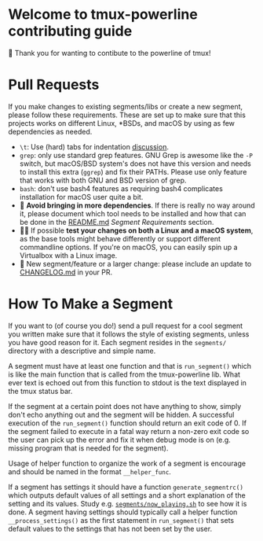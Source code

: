 # Welcome to tmux-powerline contributing guide
🚀 Thank you for wanting to contibute to the powerline of tmux!


# Pull Requests
If you make changes to existing segments/libs or create a new segment, please follow these requirements. These are set up to make sure that this projects works on different Linux, *BSDs, and macOS by using as few dependencies as needed.

* `\t`: Use (hard) tabs for indentation [discussion](https://github.com/erikw/tmux-powerline/pull/92).
* `grep`: only use standard grep features. GNU Grep is awesome like the `-P` switch, but macOS/BSD system's does not have this version and needs to install this extra (`ggrep`) and fix their PATHs. Please use only feature that works with both GNU and BSD version of grep.
* `bash`: don't use bash4 features as requiring bash4 complicates installation for macOS user quite a bit.
* 🛑 **Avoid bringing in more dependencies**. If there is really no way around it, please document which tool needs to be installed and how that can be done in the [README.md](README.md#segment-requirements) *Segment Requirements* section.
* 🐧🍎 If possible **test your changes on both a Linux and a macOS system**, as the base tools might behave differently or support different commandline options. If you're on macOS, you can easily spin up a Virtualbox with a Linux image.
* 📰 New segment/feature or a larger change: please include an update to [CHANGELOG.md](CHANGELOG.md) in your PR.

# How To Make a Segment
If you want to (of course you do!) send a pull request for a cool segment you written make sure that it follows the style of existing segments, unless you have good reason for it. Each segment resides in the `segments/` directory with a descriptive and simple name.

A segment must have at least one function and that is `run_segment()` which is like the main function that is called from the tmux-powerline lib. What ever text is echoed out from this function to stdout is the text displayed in the tmux status bar.

If the segment at a certain point does not have anything to show, simply don't echo anything out and the segment will be hidden. A successful execution of the `run_segment()` function should return an exit code of 0.
If the segment failed to execute in a fatal way return a non-zero exit code so the user can pick up the error and fix it when debug mode is on (e.g. missing program that is needed for the segment).

Usage of helper function to organize the work of a segment is encourage and should be named in the format `__helper_func`.

If a segment has settings it should have a function `generate_segmentrc()` which outputs default values of all settings and a short explanation of the setting and its values. Study e.g. [`segments/now_playing.sh`](segments/now_playing.sh) to see how it is done. A segment having settings should typically call a helper function `__process_settings()` as the first statement in `run_segment()` that sets default values
to the settings that has not been set by the user.